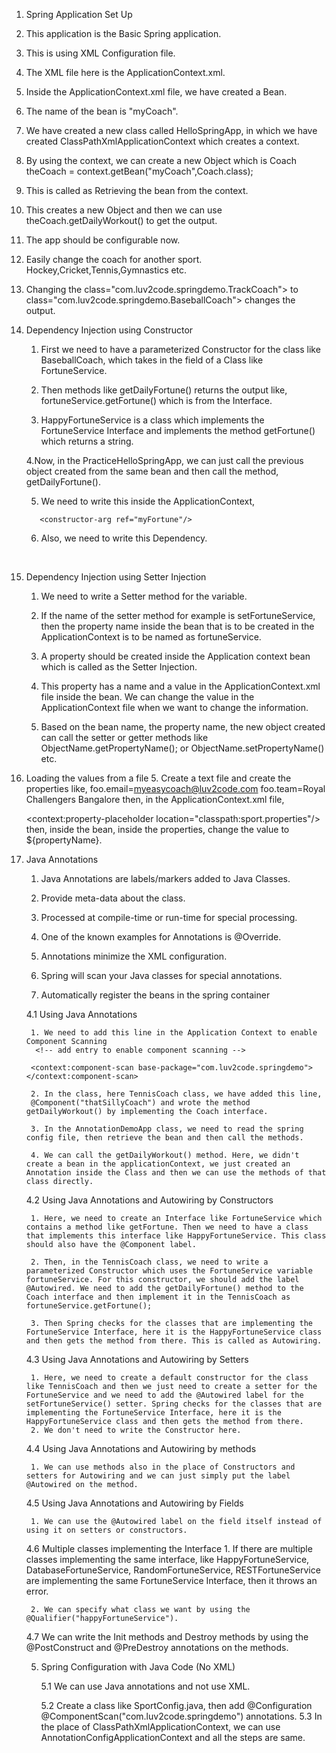 1. Spring Application Set Up
1. This application is the Basic Spring application.

2. This is using XML Configuration file.

3. The XML file here is the ApplicationContext.xml.

4. Inside the ApplicationContext.xml file, we have created a Bean.

	<bean id="myCoach"
    	  class="com.luv2code.springdemo.TrackCoach">
    </bean>
    
5. The name of the bean is "myCoach".

6. We have created a new class called HelloSpringApp, in which we have created ClassPathXmlApplicationContext which creates a context.

7. By using the context, we can create a new Object which is Coach theCoach = context.getBean("myCoach",Coach.class);

8. This is called as Retrieving the bean from the context.

9. This creates a new Object and then we can use theCoach.getDailyWorkout() to get the output.

10. The app should be configurable now.

11. Easily change the coach for another sport.
    Hockey,Cricket,Tennis,Gymnastics etc.
    
12. Changing the class="com.luv2code.springdemo.TrackCoach"> to 
	class="com.luv2code.springdemo.BaseballCoach"> changes the output.
	
	
2. Dependency Injection using Constructor

	1. First we need to have a parameterized Constructor for the class like BaseballCoach, which takes  in the field of a Class like FortuneService.
	
	2. Then methods like getDailyFortune() returns the output like, 
	fortuneService.getFortune() which is from the Interface.
	
	3. HappyFortuneService is a class which implements the FortuneService Interface and implements the method getFortune() which returns a string.
	
	4.Now, in the PracticeHelloSpringApp, we can just call the previous object created from the same bean and then call the method, getDailyFortune().
	
	5. We need to write this inside the ApplicationContext,
	<!-- set up constructor injection -->
    	  <constructor-arg ref="myFortune"/>
    6. Also, we need to write this Dependency.
    <!--  define the dependency -->
    <bean id="myFortune"
    	class="com.luv2code.springdemo.HappyFortuneService">    	    	
    </bean>
    
3. Dependency Injection using Setter Injection
 
	1. We need to write a Setter method for the variable.
	
	2. If the name of the setter method for example is setFortuneService, then the property name inside the bean that is to be created in the ApplicationContext is to be named as fortuneService.
	
	3. A property should be created inside the Application context bean which is called as the Setter Injection.
	
	4. This property has a name and a value in the ApplicationContext.xml file inside the bean. We can change the value in the ApplicationContext file when we want to change the information.
	
	5. Based on the bean name, the property name, the new object created can call the setter or getter methods like ObjectName.getPropertyName(); or ObjectName.setPropertyName() etc.
	
4. Loading the values from a file
	5. Create a text file and create the properties like,
	foo.email=myeasycoach@luv2code.com
	foo.team=Royal Challengers Bangalore
	then, in the ApplicationContext.xml file,
	<!-- load the properties file: sport.properties -->
    <context:property-placeholder location="classpath:sport.properties"/>
    then, inside the bean, inside the properties, change the value to ${propertyName}.
    
    
    
4. Java Annotations

	1. Java Annotations are labels/markers added to Java Classes.
	
	2. Provide meta-data about the class.
	
	3. Processed at compile-time or run-time for special processing.
	
	4. One of the known examples for Annotations is @Override.
	
	5. Annotations minimize the XML configuration.
	
	6. Spring will scan your Java classes for special annotations.
	
	7. Automatically register the beans in the spring container

	
	4.1 Using Java Annotations
		
		1. We need to add this line in the Application Context to enable Component Scanning
		 <!-- add entry to enable component scanning -->
    
    	<context:component-scan base-package="com.luv2code.springdemo"></context:component-scan>

    	2. In the class, here TennisCoach class, we have added this line,
    	@Component("thatSillyCoach") and wrote the method getDailyWorkout() by implementing the Coach interface.
    	
    	3. In the AnnotationDemoApp class, we need to read the spring config file, then retrieve the bean and then call the methods.
    	
    	4. We can call the getDailyWorkout() method. Here, we didn't create a bean in the applicationContext, we just created an Annotation inside the Class and then we can use the methods of that class directly.
    	
 	4.2 Using Java Annotations and Autowiring by Constructors
 		
 		1. Here, we need to create an Interface like FortuneService which contains a method like getFortune. Then we need to have a class that implements this interface like HappyFortuneService. This class should also have the @Component label.
 		
 		2. Then, in the TennisCoach class, we need to write a parameterized Constructor which uses the FortuneService variable fortuneService. For this constructor, we should add the label @Autowired. We need to add the getDailyFortune() method to the Coach interface and then implement it in the TennisCoach as fortuneService.getFortune();
 		
 		3. Then Spring checks for the classes that are implementing the FortuneService Interface, here it is the HappyFortuneService class and then gets the method from there. This is called as Autowiring.
 		
 		
 	4.3 Using Java Annotations and Autowiring by Setters
 	
 		1. Here, we need to create a default constructor for the class like TennisCoach and then we just need to create a setter for the FortuneService and we need to add the @Autowired label for the setFortuneService() setter. Spring checks for the classes that are implementing the FortuneService Interface, here it is the HappyFortuneService class and then gets the method from there.
 		2. We don't need to write the Constructor here.
 		
 		
 	4.4 Using Java Annotations and Autowiring by methods
 	
 		1. We can use methods also in the place of Constructors and setters for Autowiring and we can just simply put the label @Autowired on the method.
 		
 	4.5 Using Java Annotations and Autowiring by Fields
 	
 		1. We can use the @Autowired label on the field itself instead of using it on setters or constructors.
 		
 	4.6 Multiple classes implementing the Interface
 		1. If there are multiple classes implementing the same interface, like HappyFortuneService, DatabaseFortuneService, RandomFortuneService, RESTFortuneService are implementing the same FortuneService Interface, then it throws an error.
 		
 		2. We can specify what class we want by using the @Qualifier("happyFortuneService").
 		
 	4.7 We can write the Init methods and Destroy methods by using the @PostConstruct and @PreDestroy annotations on the methods.
 	
 	
 	5. Spring Configuration with Java Code (No XML)
 	
 		5.1 We can use Java annotations and not use XML.
 		
 		5.2 Create a class like SportConfig.java, then add
 			@Configuration
			@ComponentScan("com.luv2code.springdemo")
			annotations.
		5.3 In the place of ClassPathXmlApplicationContext, we can use 
			AnnotationConfigApplicationContext and all the steps are same.
		 
	
	